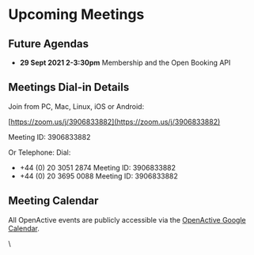 # Upcoming Meetings

## Future Agendas

* **29 Sept 2021 2-3:30pm** Membership and the Open Booking API

## **Meetings Dial-in Details**

Join from PC, Mac, Linux, iOS or Android:

[https://zoom.us/j/3906833882](https://zoom.us/j/3906833882)

Meeting ID: 3906833882

Or Telephone: Dial:

* \+44 (0) 20 3051 2874 Meeting ID: 3906833882
* \+44 (0) 20 3695 0088 Meeting ID: 3906833882

## Meeting Calendar

All OpenActive events are publicly accessible via the [OpenActive Google Calendar](https://calendar.google.com/calendar/embed?src=openactive.io\_645khi45bjhce06osqdls9u900%40group.calendar.google.com\&ctz=Europe%2FLondon).

\
